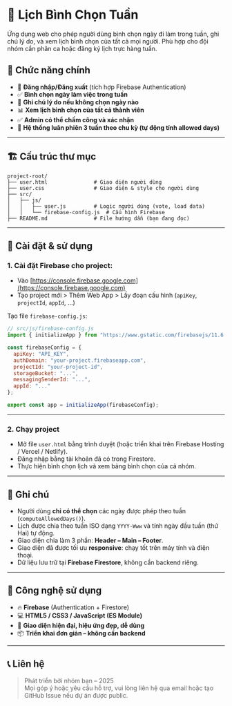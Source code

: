 # 📅 Lịch Bình Chọn Tuần

Ứng dụng web cho phép người dùng bình chọn ngày đi làm trong tuần, ghi chú lý do, và xem lịch bình chọn của tất cả mọi người. Phù hợp cho đội nhóm cần phân ca hoặc đăng ký lịch trực hàng tuần.

## 🚀 Chức năng chính

- 👤 **Đăng nhập/Đăng xuất** (tích hợp Firebase Authentication)
- ✅ **Bình chọn ngày làm việc trong tuần**
- 📝 **Ghi chú lý do nếu không chọn ngày nào**
- 📊 **Xem lịch bình chọn của tất cả thành viên**
- ✅ **Admin có thể chấm công và xác nhận**
- 🔁 **Hệ thống luân phiên 3 tuần theo chu kỳ (tự động tính allowed days)**

---

## 🏗️ Cấu trúc thư mục

```
project-root/
├── user.html               # Giao diện người dùng
├── user.css                # Giao diện & style cho người dùng
├── src/
│   ├── js/
│   │   ├── user.js         # Logic người dùng (vote, load data)
│   │   └── firebase-config.js  # Cấu hình Firebase
├── README.md               # File hướng dẫn (bạn đang đọc)
```

---

## 🔧 Cài đặt & sử dụng

### 1. Cài đặt Firebase cho project:
- Vào [https://console.firebase.google.com](https://console.firebase.google.com)
- Tạo project mới > Thêm Web App > Lấy đoạn cấu hình (`apiKey`, `projectId`, `appId`, ...)

Tạo file `firebase-config.js`:

```js
// src/js/firebase-config.js
import { initializeApp } from "https://www.gstatic.com/firebasejs/11.6.0/firebase-app.js";

const firebaseConfig = {
  apiKey: "API_KEY",
  authDomain: "your-project.firebaseapp.com",
  projectId: "your-project-id",
  storageBucket: "...",
  messagingSenderId: "...",
  appId: "..."
};

export const app = initializeApp(firebaseConfig);
```

---

### 2. Chạy project
- Mở file `user.html` bằng trình duyệt (hoặc triển khai trên Firebase Hosting / Vercel / Netlify).
- Đăng nhập bằng tài khoản đã có trong Firestore.
- Thực hiện bình chọn lịch và xem bảng bình chọn của cả nhóm.

---

## 📌 Ghi chú

- Người dùng **chỉ có thể chọn** các ngày được phép theo tuần (`computeAllowedDays()`).
- Lịch được chia theo tuần ISO dạng `YYYY-Www` và tính ngày đầu tuần (thứ Hai) tự động.
- Giao diện chia làm 3 phần: **Header – Main – Footer**.
- Giao diện đã được tối ưu **responsive**: chạy tốt trên máy tính và điện thoại.
- Dữ liệu lưu trữ tại **Firebase Firestore**, không cần backend riêng.

---

## 🧰 Công nghệ sử dụng

- 🔥 **Firebase** (Authentication + Firestore)
- 💻 **HTML5 / CSS3 / JavaScript (ES Module)**
- 🎨 **Giao diện hiện đại, hiệu ứng đẹp, dễ dùng**
- 📦 **Triển khai đơn giản – không cần backend**

---

## 📞 Liên hệ

> Phát triển bởi nhóm bạn – 2025  
> Mọi góp ý hoặc yêu cầu hỗ trợ, vui lòng liên hệ qua email hoặc tạo GitHub Issue nếu dự án được public.